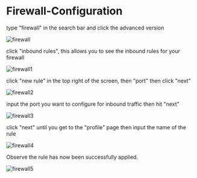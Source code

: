 # Firewall-Configuration

type "firewall" in the search bar and click the advanced version 

![firewall](https://github.com/user-attachments/assets/7e3693ee-d5da-466d-8291-46c8a820e1b9)

click "inbound rules", this allows you to see the inbound rules for your firewall

![firewall1](https://github.com/user-attachments/assets/54dd22ac-f1c2-4ac3-b2a1-ca73973ea7d9)

click "new rule" in the top right of the screen, then "port" then click "next"

![firewall2](https://github.com/user-attachments/assets/e29d4cfa-9f79-4362-b63b-dbc3703e6d3b)

input the port you want to configure for inbound traffic then hit "next"

![firewall3](https://github.com/user-attachments/assets/3570dbed-1023-4b2f-95a2-6edf185bd458)

click "next" until you get to the "profile" page then input the name of the rule

![firewall4](https://github.com/user-attachments/assets/b494907f-3c19-4580-a253-46496a841be2)

Observe the rule has now been successfully applied. 

![firewall5](https://github.com/user-attachments/assets/a440b8d2-d4bb-45d9-9861-6d507df7cc89)







